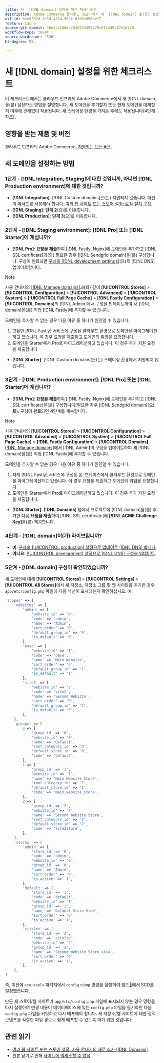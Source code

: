 ```yaml
---
title: 새  [!DNL domain] 설정을 위한 체크리스트
description: Adobe Commerce 클라우드 인프라에서 새  [!DNL domain] 을(를) 설정하는 방법에 대한 검사 목록입니다.
exl-id: bfe0582d-2c6d-4814-908f-dfd8c898bef7
feature: Cache
source-git-commit: b6e44e106dcc546949459a79c0f2e49b87e1d376
workflow-type: tm+mt
source-wordcount: '536'
ht-degree: 0%

---
```


# 새 [!DNL domain] 설정을 위한 체크리스트

이 체크리스트에서는 클라우드 인프라의 Adobe Commerce에서 새 [!DNL domain]을(를) 설정하는 방법을 설명합니다. 새 도메인을 추가할지 또는 현재 도메인을 대체할지 여부에 관계없이 적용됩니다. 새 스테이징 환경을 가져온 후에도 적용됩니다(4단계 참조).

## 영향을 받는 제품 및 버전

클라우드 인프라의 Adobe Commerce, [지원되는 모든 버전](https://www.adobe.com/content/dam/cc/en/legal/terms/enterprise/pdfs/Adobe-Commerce-Software-Lifecycle-Policy.pdf)

## 새 도메인을 설정하는 방법

### 1단계 - [!DNL Integration, Staging]에 대한 것입니까, 아니면 [!DNL Production environment]에 대한 것입니까?

* **[!DNL Integration]**: [!DNL Custom domains]은(는) 지원되지 않습니다. 대신 이 메서드를 사용해야 합니다. [여러 웹 사이트 또는 스토어 설정: 로컬 설치 구성](https://experienceleague.adobe.com/docs/commerce-cloud-service/user-guide/configure-store/multiple-sites.html#add-new-domains).
* **[!DNL Staging]**: **단계 2**(으)로 이동합니다.
* **[!DNL Production]**: **단계 3**(으)로 이동합니다.

### 2단계 - [!DNL Staging environment]: [!DNL Pro] 또는 [!DNL Starter]에 계십니까?

* **[!DNL Pro]**: **요청을 제출**&#x200B;하여 [!DNL Fastly, Nginx]에 도메인을 추가하고 [!DNL SSL certificate]과(와) 필요한 경우 [!DNL Sendgrid domain]을(를) 구성합니다. 구성이 완료되면 [구성을  [!DNL development settings]](https://experienceleague.adobe.com/docs/commerce-cloud-service/user-guide/cdn/setup-fastly/fastly-configuration.html#update-dns-configuration-with-development-settings)&#x200B;(으)로  [!DNL DNS] 업데이트합니다.

>[!NOTE]
>
>사용 안내서의 [[!DNL Manage domains]](https://experienceleague.adobe.com/docs/commerce-cloud-service/user-guide/cdn/setup-fastly/fastly-custom-cache-configuration.html#manage-domains)과(와) 같이 **[!UICONTROL Stores]** > **[!UICONTROL Configuration]** > **[!UICONTROL Advanced]** > **[!UICONTROL System]** > **[!UICONTROL Full Page Cache]** > **[!DNL Fastly Configuration]** > **[!UICONTROL Domains]**&#x200B;의 [!DNL Admin]에서 구성을 업데이트하여 새 [!DNL domain]을(를) 직접 [!DNL Fastly]에 추가할 수 있습니다.
>
>도메인을 추가할 수 없는 경우 다음 이유 중 하나가 원인일 수 있습니다.
>
>1. 고유한 [!DNL Fastly] 서비스에 구성된 클라우드 환경으로 도메인을 마이그레이션하고 있습니다. 이 경우 요청을 제출하고 도메인의 위임을 요청합니다.
>1. 도메인을 Starter에서 Pro로 마이그레이션하고 있습니다. 이 경우 추가 지원 요청을 제출합니다.

* **[!DNL Starter]**: [!DNL Custom domains]은(는) 스테이징 환경에서 지원되지 않습니다.

### 3단계 - [!DNL Production environment]: [!DNL Pro] 또는 [!DNL Starter]에 계십니까?

* **[!DNL Pro]**: **요청을 제출**&#x200B;하여 [!DNL Fastly, Nginx]에 도메인을 추가하고 [!DNL SSL certificate]을(를) 구성합니다(필요한 경우 [!DNL Sendgrid domain]&#x200B;(으)로). 구성이 완료되면 **4**&#x200B;단계를 계속합니다.

>[!NOTE]
>
>사용 안내서의 **[!UICONTROL Stores]** > **[!UICONTROL Configuration]** > **[!UICONTROL Advanced]** > **[!UICONTROL System]** > **[!UICONTROL Full Page Cache]** > **[!DNL Fastly Configuration]** > **[!UICONTROL Domains]** [[!DNL Manage domains]](https://experienceleague.adobe.com/docs/commerce-cloud-service/user-guide/cdn/setup-fastly/fastly-custom-cache-configuration.html#manage-domains)에서 [!DNL Admin]의 구성을 업데이트하여 새 [!DNL domain]을(를) 직접 [!DNL Fastly]에 추가할 수 있습니다.
>
>
>도메인을 추가할 수 없는 경우 다음 이유 중 하나가 원인일 수 있습니다.
>
>1. 자체 [!DNL Fastly] 서비스에 구성된 온-프레미스에서 클라우드 환경으로 도메인을 마이그레이션하고 있습니다. 이 경우 요청을 제출하고 도메인의 위임을 요청합니다.
>1. 도메인을 Starter에서 Pro로 마이그레이션하고 있습니다. 이 경우 추가 지원 요청을 제출합니다.

* **[!DNL Starter]**: **[!DNL Domains]** 탭에서 프로젝트에 [!DNL domain]을(를) 추가한 다음 **요청을 제출**&#x200B;하여 [!DNL SSL certificate]에 **[!DNL ACME Challenge Key]**&#x200B;을(를) 제공합니다.

### 4단계 - [!DNL domain]이(가) 라이브입니까?

* **예**: [구성을 [!UICONTROL production] 설정으로 업데이트 [!DNL DNS] 합니다](https://experienceleague.adobe.com/docs/commerce-cloud-service/user-guide/launch/checklist.html#update-dns-configuration-with-production-settings).
* **아니요**: [[!UICONTROL development] 설정으로  [!DNL DNS] 구성을 업데이트](https://experienceleague.adobe.com/docs/commerce-cloud-service/user-guide/cdn/setup-fastly/fastly-configuration.html#update-dns-configuration-with-development-settings).

### 5단계 - [!DNL domain] 구성이 확인되었습니까?

새 도메인에 대해 **[!UICONTROL Stores]** > **[!UICONTROL Settings]** > **[!UICONTROL All Stores]**&#x200B;에서 새 저장소, 저장소 그룹 및 웹 사이트를 추가한 경우 `app/etc/config.php` 파일에 다음 섹션이 표시되는지 확인하십시오. 예:

```php
'scopes' => [
    'websites' => [
        'admin' => [
            'website_id' => '0',
            'code' => 'admin',
            'name' => 'Admin',
            'sort_order' => '0',
            'default_group_id' => '0',
            'is_default' => '0',
        ],
        'base' => [
            'website_id' => '1',
            'code' => 'base',
            'name' => 'Main Website',
            'sort_order' => '0',
            'default_group_id' => '1',
            'is_default' => '1',
        ],
        'site2' => [
            'website_id' => '2',
            'code' => 'site2',
            'name' => 'Second Website',
            'sort_order' => '0',
            'default_group_id' => '2',
            'is_default' => '0',
        ],
    ],
    'groups' => [
        0 => [
            'group_id' => '0',
            'website_id' => '0',
            'name' => 'Default',
            'root_category_id' => '0',
            'default_store_id' => '0',
            'code' => 'default',
        ],
        1 => [
            'group_id' => '1',
            'website_id' => '1',
            'name' => 'Main Website Store',
            'root_category_id' => '2',
            'default_store_id' => '1',
            'code' => 'main_website_store',
        ],
        2 => [
            'group_id' => '2',
            'website_id' => '2',
            'name' => 'Second Website Store',
            'root_category_id' => '2',
            'default_store_id' => '2',
            'code' => 'site2store',
        ],
    ],
    'stores' => [
        'admin' => [
            'store_id' => '0',
            'code' => 'admin',
            'website_id' => '0',
            'group_id' => '0',
            'name' => 'Admin',
            'sort_order' => '0',
            'is_active' => '1',
        ],
        'default' => [
            'store_id' => '1',
            'code' => 'default',
            'website_id' => '1',
            'group_id' => '1',
            'name' => 'Default Store View',
            'sort_order' => '0',
            'is_active' => '1',
        ],
        'site2sv' => [
            'store_id' => '2',
            'code' => 'site2sv',
            'website_id' => '2',
            'group_id' => '2',
            'name' => 'Second Website Store view',
            'sort_order' => '0',
            'is_active' => '1',
        ],
    ],
]
```

즉, 이전에 `ece-tools` 패키지에서 `config:dump` 명령을 실행하여 빌드[&#128279;](https://experienceleague.adobe.com/en/docs/commerce-on-cloud/user-guide/develop/deploy/static-content#setting-the-scd-on-build)에서 SCD를 설정했습니다.

만든 새 스토어/웹 사이트가 `app/etc/config.php` 파일에 표시되지 않는 경우 명령을 다시 실행하여 변경 내용이 데이터베이스에 있는 `config.php` 파일을 동기화한 다음 `config.php` 파일을 커밋하고 다시 배포해야 합니다. 새 저장소/웹 사이트에 대한 정적 콘텐츠를 적절한 파일 경로로 쉽게 배포할 수 있도록 하기 위한 것입니다.

## 관련 읽기

* [여러 웹 사이트 또는 스토어 설정: 사용 안내서의 새로 추가 [!DNL Domains]](https://experienceleague.adobe.com/docs/commerce-cloud-service/user-guide/configure-store/multiple-sites.html#add-new-domains).
* 원본 닫기로 인해 [사이트에 액세스할 수 없음](https://experienceleague.adobe.com/en/docs/experience-cloud-kcs/kbarticles/ka-26856)

